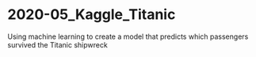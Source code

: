 # 2020-05_Kaggle_Titanic
Using machine learning to create a model that predicts which passengers survived the Titanic shipwreck
